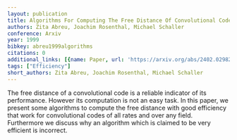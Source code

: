```yaml
---
layout: publication
title: Algorithms For Computing The Free Distance Of Convolutional Codes
authors: Zita Abreu, Joachim Rosenthal, Michael Schaller
conference: Arxiv
year: 1999
bibkey: abreu1999algorithms
citations: 0
additional_links: [{name: Paper, url: 'https://arxiv.org/abs/2402.02982'}]
tags: ["Efficiency"]
short_authors: Zita Abreu, Joachim Rosenthal, Michael Schaller
---
```

The free distance of a convolutional code is a reliable indicator of its
performance. However its computation is not an easy task. In this paper, we
present some algorithms to compute the free distance with good efficiency that
work for convolutional codes of all rates and over any field. Furthermore we
discuss why an algorithm which is claimed to be very efficient is incorrect.